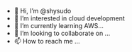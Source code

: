 - 👋 Hi, I’m @shysudo
- 👀 I’m interested in cloud development
- 🌱 I’m currently learning AWS...
- 💞️ I’m looking to collaborate on ...
- 📫 How to reach me ...

<!---
shysudo/shysudo is a ✨ special ✨ repository because its `README.md` (this file) appears on your GitHub profile.
You can click the Preview link to take a look at your changes.
--->
